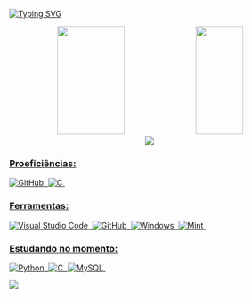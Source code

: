 [![Typing SVG](https://readme-typing-svg.herokuapp.com/?color=00bfbf&size=35&center=true&vCenter=true&width=1000&lines=Olá👋+sou+Alysson+Henrique;seja+bem+vindo+:%29)](https://git.io/typing-svg)

<div align="center">  
  <img width="49%" height="195px" src="https://github-readme-stats.vercel.app/api?username=veqis&show_icons=true&count_private=true&hide_border=true&theme=transparent&title_color=00bfbf&icon_color=00bfbf&text_color=c9d1d9&bg_color=0d1117&hide_title=true&hide_rank=true" /> 
  <img width="41%" height="195px" src="https://github-readme-stats.vercel.app/api/top-langs/?username=veqis&layout=compact&hide_border=true&title_color=00bfbf&text_color=00bfbf&bg_color=0d1117&hide_title=true" />
</div>

<div align="center">  
<a href="www.instagram.com" target="_blank"><img src="https://img.shields.io/badge/LinkedIn-0077B5?style=for-the-badge&logo=linkedin&logoColor=white"</a>
</div>
  

### Proeficiências:
![GitHub](https://img.shields.io/badge/-GitHub-0D1117?style=for-the-badge&logo=github&labelColor=0D1117)&nbsp;
![C](https://img.shields.io/badge/-C-0D1117?style=for-the-badge&logo=C&logoColor=1572B6&labelColor=0D1117)&nbsp;

### Ferramentas:
![Visual Studio Code](https://img.shields.io/badge/-Visual%20Studio%20Code-0D1117?style=for-the-badge&logo=visual-studio-code&logoColor=007ACC&labelColor=0D1117)&nbsp;
![GitHub](https://img.shields.io/badge/-GitHub-0D1117?style=for-the-badge&logo=github&labelColor=0D1117)&nbsp;
![Windows](https://img.shields.io/badge/-Windows-0D1117?style=for-the-badge&logo=windows&labelColor=0D1117)&nbsp;
![Mint](https://img.shields.io/badge/-linuxmint-0D1117?style=for-the-badge&logo=linuxmint&labelColor=0D1117)&nbsp;

### Estudando no momento:
![Python](https://img.shields.io/badge/-python-0D1117?style=for-the-badge&logo=python&logoColor=1572B6&labelColor=0D1117)&nbsp;
![C](https://img.shields.io/badge/-C-0D1117?style=for-the-badge&logo=C&logoColor=1572B6&labelColor=0D1117)&nbsp;
![MySQL](https://img.shields.io/badge/-mysql-0D1117?style=for-the-badge&logo=mysql&labelColor=0D1117)&nbsp;

  <div align="left"> 
<p align="left"><img align="center" src="https://profile-counter.glitch.me/{veqis}/count.svg" /></p> 
<br></div>
